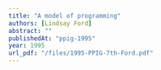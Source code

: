 ```yaml
---
title: "A model of programming"
authors: [Lindsay Ford]
abstract: ""
publishedAt: "ppig-1995"
year: 1995
url_pdf: "/files/1995-PPIG-7th-Ford.pdf"
---
```

